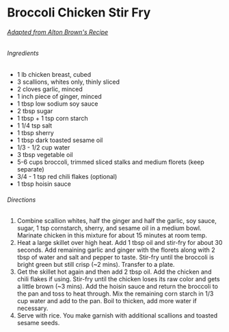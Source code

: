 # Broccoli Chicken Stir Fry
###### [Adapted from Alton Brown's Recipe](http://www.foodnetwork.com/recipes/food-network-kitchens/chicken-and-broccoli-stir-fry-recipe.html)

###### Ingredients
* 1 lb chicken breast, cubed
* 3 scallions, whites only, thinly sliced
* 2 cloves garlic, minced
* 1 inch piece of ginger, minced
* 1 tbsp low sodium soy sauce
* 2 tbsp sugar
* 1 tbsp + 1 tsp corn starch
* 1 1/4 tsp salt
* 1 tbsp sherry
* 1 tbsp dark toasted sesame oil
* 1/3 - 1/2 cup water
* 3 tbsp vegetable oil
* 5-6 cups broccoli, trimmed sliced stalks and medium florets (keep separate)
* 3/4 - 1 tsp red chili flakes (optional)
* 1 tbsp hoisin sauce

###### Directions
1. Combine scallion whites, half the ginger and half the garlic, soy sauce, sugar, 1 tsp cornstarch, sherry, and sesame oil in a medium bowl.  Marinate chicken in this mixture for about 15 minutes at room temp.
2. Heat a large skillet over high heat.  Add 1 tbsp oil and stir-fry for about 30 seconds.  Add remaining garlic and ginger with the florets along with 2 tbsp of water and salt and pepper to taste.  Stir-fry until the broccoli is bright green but still crisp (~2 mins).  Transfer to a plate.
3. Get the skillet hot again and then add 2 tbsp oil.  Add the chicken and chili flakes if using.  Stir-fry until the chicken loses its raw color and gets a little brown (~3 mins).  Add the hoisin sauce and return the broccoli to the pan and toss to heat through.  Mix the remaining corn starch in 1/3 cup water and add to the pan.  Boil to thicken, add more water if necessary.
4. Serve with rice.  You make garnish with additional scallions and toasted sesame seeds.
